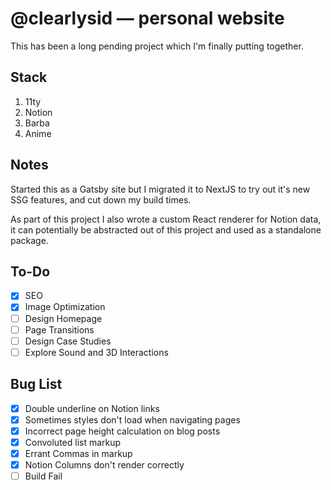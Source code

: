 # @clearlysid — personal website

This has been a long pending project which I'm finally putting together.

## Stack

1. 11ty
2. Notion
3. Barba
4. Anime

## Notes

Started this as a Gatsby site but I migrated it to NextJS to try out it's new SSG features, and cut down my build times.

As part of this project I also wrote a custom React renderer for Notion data, it can potentially be abstracted out of this project and used as a standalone package.

## To-Do

-   [x] SEO
-   [x] Image Optimization
-   [ ] Design Homepage
-   [ ] Page Transitions
-   [ ] Design Case Studies
-   [ ] Explore Sound and 3D Interactions

## Bug List

-   [x] Double underline on Notion links
-   [x] Sometimes styles don't load when navigating pages
-   [x] Incorrect page height calculation on blog posts
-   [x] Convoluted list markup
-   [x] Errant Commas in markup
-   [x] Notion Columns don't render correctly
-   [ ] Build Fail

